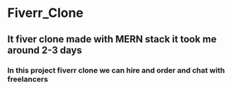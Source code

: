 # Fiverr_Clone
## It fiver clone made with MERN stack it took me around 2-3 days
### In this project fiverr clone we can hire and order and chat with freelancers

